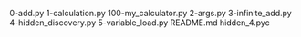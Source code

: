 0-add.py
1-calculation.py
100-my_calculator.py
2-args.py
3-infinite_add.py
4-hidden_discovery.py
5-variable_load.py
README.md
hidden_4.pyc
